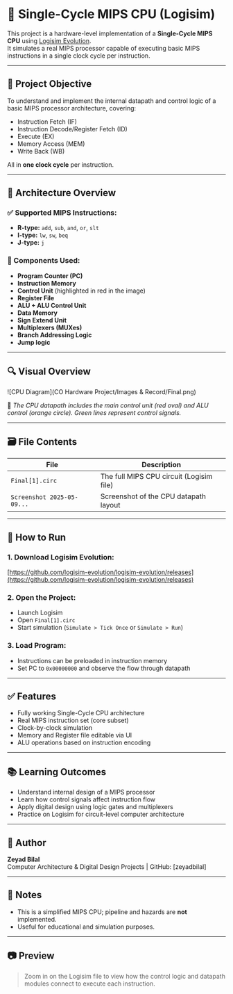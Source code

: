 # 🧠 Single-Cycle MIPS CPU (Logisim)

This project is a hardware-level implementation of a **Single-Cycle MIPS CPU** using [Logisim Evolution](https://github.com/logisim-evolution/logisim-evolution).  
It simulates a real MIPS processor capable of executing basic MIPS instructions in a single clock cycle per instruction.

---

## 🎯 Project Objective

To understand and implement the internal datapath and control logic of a basic MIPS processor architecture, covering:

- Instruction Fetch (IF)
- Instruction Decode/Register Fetch (ID)
- Execute (EX)
- Memory Access (MEM)
- Write Back (WB)

All in **one clock cycle** per instruction.

---

## 🧱 Architecture Overview

### ✅ Supported MIPS Instructions:

- **R-type:** `add`, `sub`, `and`, `or`, `slt`
- **I-type:** `lw`, `sw`, `beq`
- **J-type:** `j`

### 🧩 Components Used:

- **Program Counter (PC)**
- **Instruction Memory**
- **Control Unit** (highlighted in red in the image)
- **Register File**
- **ALU + ALU Control Unit**
- **Data Memory**
- **Sign Extend Unit**
- **Multiplexers (MUXes)**
- **Branch Addressing Logic**
- **Jump logic**

---

## 🔍 Visual Overview

![CPU Diagram](CO Hardware Project/Images & Record/Final.png)

🔺 *The CPU datapath includes the main control unit (red oval) and ALU control (orange circle). Green lines represent control signals.*

---

## 🗃️ File Contents

| File                        | Description                            |
|-----------------------------|----------------------------------------|
| `Final[1].circ`            | The full MIPS CPU circuit (Logisim file) |
| `Screenshot 2025-05-09...` | Screenshot of the CPU datapath layout  |

---

## 🚀 How to Run

### 1. Download Logisim Evolution:
[https://github.com/logisim-evolution/logisim-evolution/releases](https://github.com/logisim-evolution/logisim-evolution/releases)

### 2. Open the Project:
- Launch Logisim
- Open `Final[1].circ`
- Start simulation (`Simulate > Tick Once` or `Simulate > Run`)

### 3. Load Program:
- Instructions can be preloaded in instruction memory
- Set PC to `0x00000000` and observe the flow through datapath

---

## ✅ Features

- Fully working Single-Cycle CPU architecture
- Real MIPS instruction set (core subset)
- Clock-by-clock simulation
- Memory and Register file editable via UI
- ALU operations based on instruction encoding

---

## 📚 Learning Outcomes

- Understand internal design of a MIPS processor
- Learn how control signals affect instruction flow
- Apply digital design using logic gates and multiplexers
- Practice on Logisim for circuit-level computer architecture

---

## 👤 Author

**Zeyad Bilal**  
Computer Architecture & Digital Design Projects | GitHub: [zeyadbilal]

---

## 📝 Notes

- This is a simplified MIPS CPU; pipeline and hazards are **not** implemented.
- Useful for educational and simulation purposes.

---

## 📷 Preview

> Zoom in on the Logisim file to view how the control logic and datapath modules connect to execute each instruction.
